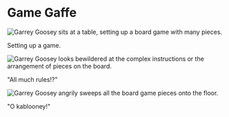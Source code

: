 # Game Gaffe

![Garrey Goosey sits at a table, setting up a board game with many pieces.](boardgame-1.png)

Setting up a game.

![Garrey Goosey looks bewildered at the complex instructions or the arrangement of pieces on the board.](boardgame-2.png)

"All much rules!?"

![Garrey Goosey angrily sweeps all the board game pieces onto the floor.](boardgame-3.png)

"O kablooney!"